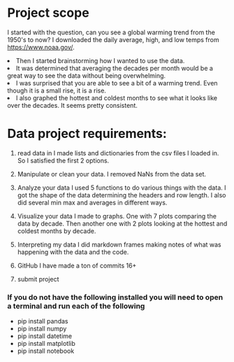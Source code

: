<h1> <b>Project scope </b></h1>

I started with the question, can you see a global warming trend from the 1950's to now?
I downloaded the daily average, high, and low temps from https://www.noaa.gov/. 
<li>Then I started brainstorming how I wanted to use the data. </li>
<li> It was determined that averaging the decades per month would be a great way to see the data without being overwhelming.</li>
<li> I was surprised that you are able to see a bit of a warming trend. Even though it is a small rise, it is a rise. </li> 
<li> I also graphed the hottest and coldest months to see what it looks like over the decades. It seems pretty consistent.</li>

<h1><b>Data project requirements:</b></h1>

1. read data in 
I made lists and dictionaries from the csv files I loaded in. So I satisfied the first 2 options. 

2. Manipulate or clean your data. 
I removed NaNs from the data set. 

3. Analyze your data 
I used 5 functions to do various things with the data. I got the shape of the data determining the headers and row length. I also did several min max and averages in different ways.

4. Visualize your data 
I made to graphs. One with 7 plots comparing the data by decade. Then another one with 2 plots looking at the hottest and coldest months by decade. 

5. Interpreting my data
I did markdown frames making notes of what was happening with the data and the code. 

6. GitHub 
I have made a ton of commits 16+

7. submit project 

<h3><b>If you do not have the following installed you will need to open a terminal and run each of the following </b></h3>

- pip install pandas
- pip install numpy
- pip install datetime
- pip install matplotlib
- pip install notebook